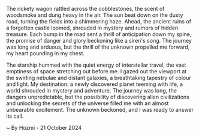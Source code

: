 
The rickety wagon rattled across the cobblestones, the scent of woodsmoke and dung heavy in the air.  The sun beat down on the dusty road, turning the fields into a shimmering haze.  Ahead, the ancient ruins of a forgotten castle loomed, shrouded in mystery and rumors of hidden treasure.  Each bump in the road sent a thrill of anticipation down my spine, the promise of danger and glory beckoning like a siren's song.  The journey was long and arduous, but the thrill of the unknown propelled me forward, my heart pounding in my chest.

The starship hummed with the quiet energy of interstellar travel, the vast emptiness of space stretching out before me.  I gazed out the viewport at the swirling nebulae and distant galaxies, a breathtaking tapestry of colour and light.  My destination: a newly discovered planet teeming with life, a world shrouded in mystery and adventure.  The journey was long, the dangers unpredictable, but the possibility of discovering alien civilizations and unlocking the secrets of the universe filled me with an almost unbearable excitement. The unknown beckoned, and I was ready to answer its call. 

~ By Hozmi - 21 October 2024
